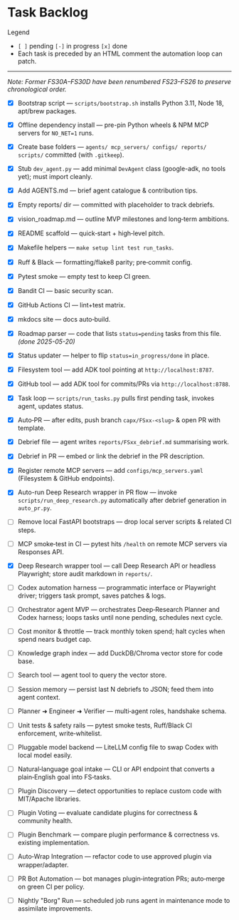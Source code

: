 # Task Backlog

Legend  

* `[ ]` pending   `[-]` in progress   `[x]` done  
* Each task is preceded by an HTML comment the automation loop can patch.

---

*Note: Former FS30A–FS30D have been renumbered FS23–FS26 to preserve chronological order.*

<!-- FS01 -->
* [x] Bootstrap script — `scripts/bootstrap.sh` installs Python 3.11, Node 18, apt/brew packages.

<!-- FS02 -->
* [x] Offline dependency install — pre-pin Python wheels & NPM MCP servers for `NO_NET=1` runs.

<!-- FS03 -->
* [x] Create base folders — `agents/ mcp_servers/ configs/ reports/ scripts/` committed (with `.gitkeep`).

<!-- FS04 -->
* [x] Stub `dev_agent.py` — add minimal `DevAgent` class (google-adk, no tools yet); must import cleanly.

<!-- FS05 -->
* [x] Add AGENTS.md — brief agent catalogue & contribution tips.

<!-- FS06 -->
* [x] Empty reports/ dir — committed with placeholder to track debriefs.

<!-- FS07 -->
* [x] vision_roadmap.md — outline MVP milestones and long‑term ambitions.

<!-- FS08 -->
* [x] README scaffold — quick‑start + high‑level pitch.

<!-- FS09 -->
* [x] Makefile helpers — `make setup lint test run_tasks`.

<!-- FS10 -->
* [x] Ruff & Black — formatting/flake8 parity; pre‑commit config.

<!-- FS11 -->
* [x] Pytest smoke — empty test to keep CI green.

<!-- FS12 -->
* [x] Bandit CI — basic security scan.

<!-- FS13 -->
* [x] GitHub Actions CI — lint+test matrix.

<!-- FS14 -->
* [x] mkdocs site — docs auto‑build.

<!-- FS15 -->
* [x] Roadmap parser — code that lists `status=pending` tasks from this file. *(done 2025-05-20)*

<!-- FS16 -->
* [x] Status updater — helper to flip `status=in_progress/done` in place.

<!-- FS17 -->
* [x] Filesystem tool — add ADK tool pointing at `http://localhost:8787`.

<!-- FS18 -->
* [x] GitHub tool — add ADK tool for commits/PRs via `http://localhost:8788`.

<!-- FS19 -->
* [x] Task loop — `scripts/run_tasks.py` pulls first pending task, invokes agent, updates status.

<!-- FS20 -->
* [x] Auto‑PR — after edits, push branch `capx/FSxx‑<slug>` & open PR with template.

<!-- FS21 -->
* [x] Debrief file — agent writes `reports/FSxx_debrief.md` summarising work.

<!-- FS22 -->
* [x] Debrief in PR — embed or link the debrief in the PR description.

<!-- FS23 -->
* [x] Register remote MCP servers — add `configs/mcp_servers.yaml` (Filesystem & GitHub endpoints).

<!-- FS24 -->
* [x] Auto-run Deep Research wrapper in PR flow — invoke `scripts/run_deep_research.py` automatically after debrief generation in `auto_pr.py`.

<!-- FS25 -->
* [ ] Remove local FastAPI bootstraps — drop local server scripts & related CI steps.

<!-- FS26 -->
* [ ] MCP smoke‑test in CI — pytest hits `/health` on remote MCP servers via Responses API.

<!-- FS27 -->
* [x] Deep Research wrapper tool — call Deep Research API or headless Playwright; store audit markdown in `reports/`.

<!-- FS28 -->
* [ ] Codex automation harness — programmatic interface or Playwright driver; triggers task prompt, saves patches & logs.

<!-- FS29 -->
* [ ] Orchestrator agent MVP — orchestrates Deep‑Research Planner and Codex harness; loops tasks until none pending, schedules next cycle.

<!-- FS30 -->
* [ ] Cost monitor & throttle — track monthly token spend; halt cycles when spend nears budget cap.

<!-- FS31 -->
* [ ] Knowledge graph index — add DuckDB/Chroma vector store for code base.

<!-- FS32 -->
* [ ] Search tool — agent tool to query the vector store.

<!-- FS33 -->
* [ ] Session memory — persist last N debriefs to JSON; feed them into agent context.

<!-- FS34 -->
* [ ] Planner ➜ Engineer ➜ Verifier — multi‑agent roles, handshake schema.

<!-- FS35 -->
* [ ] Unit tests & safety rails — pytest smoke tests, Ruff/Black CI enforcement, write‑whitelist.

<!-- FS36 -->
* [ ] Pluggable model backend — LiteLLM config file to swap Codex with local model easily.

<!-- FS37 -->
* [ ] Natural‑language goal intake — CLI or API endpoint that converts a plain‑English goal into FS‑tasks.

<!-- FS38 -->
* [ ] Plugin Discovery — detect opportunities to replace custom code with MIT/Apache libraries.

<!-- FS39 -->
* [ ] Plugin Voting — evaluate candidate plugins for correctness & community health.

<!-- FS40 -->
* [ ] Plugin Benchmark — compare plugin performance & correctness vs. existing implementation.

<!-- FS41 -->
* [ ] Auto‑Wrap Integration — refactor code to use approved plugin via wrapper/adapter.

<!-- FS42 -->
* [ ] PR Bot Automation — bot manages plugin‑integration PRs; auto‑merge on green CI per policy.

<!-- FS43 -->
* [ ] Nightly "Borg" Run — scheduled job runs agent in maintenance mode to assimilate improvements.
